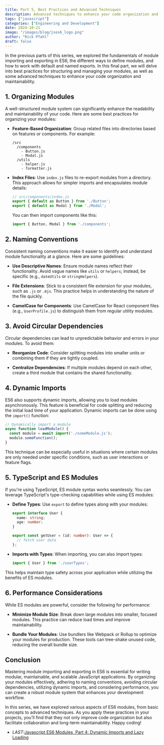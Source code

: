 ```yaml
---
title: Part 5, Best Practices and Advanced Techniques
description: Advanced techniques to enhance your code organization and maintainability.
tags: ["javascript"]
categories: ["Engineering and Development"]
date: 2024-10-21
image: "/images/blog/jses6_logo.png"
author: "Rick Pfahl"
draft: false
---
```


In the previous parts of this series, we explored the fundamentals of module importing and exporting in ES6, the different ways to define modules, and how to work with default and named exports. In this final part, we will delve into best practices for structuring and managing your modules, as well as some advanced techniques to enhance your code organization and maintainability.

## 1. Organizing Modules

A well-structured module system can significantly enhance the readability and maintainability of your code. Here are some best practices for organizing your modules:

- **Feature-Based Organization**: Group related files into directories based on features or components. For example:
  ```
  /src
    /components
      - Button.js
      - Modal.js
    /utils
      - helper.js
      - formatter.js
  ```

- **Index Files**: Use `index.js` files to re-export modules from a directory. This approach allows for simpler imports and encapsulates module details:
  ```javascript
  // src/components/index.js
  export { default as Button } from './Button';
  export { default as Modal } from './Modal';
  ```

  You can then import components like this:
  ```javascript
  import { Button, Modal } from './components';
  ```

## 2. Naming Conventions

Consistent naming conventions make it easier to identify and understand module functionality at a glance. Here are some guidelines:

- **Use Descriptive Names**: Ensure module names reflect their functionality. Avoid vague names like `utils` or `helpers`; instead, be specific (e.g., `dateUtils` or `stringHelpers`).

- **File Extensions**: Stick to a consistent file extension for your modules, such as `.js` or `.mjs`. This practice helps in understanding the nature of the file quickly.

- **CamelCase for Components**: Use CamelCase for React component files (e.g., `UserProfile.js`) to distinguish them from regular utility modules.

## 3. Avoid Circular Dependencies

Circular dependencies can lead to unpredictable behavior and errors in your modules. To avoid them:

- **Reorganize Code**: Consider splitting modules into smaller units or combining them if they are tightly coupled.

- **Centralize Dependencies**: If multiple modules depend on each other, create a third module that contains the shared functionality.

## 4. Dynamic Imports

ES6 also supports dynamic imports, allowing you to load modules asynchronously. This feature is beneficial for code splitting and reducing the initial load time of your application. Dynamic imports can be done using the `import()` function:

```javascript
// Dynamically import a module
async function loadModule() {
  const module = await import('./someModule.js');
  module.someFunction();
}
```

This technique can be especially useful in situations where certain modules are only needed under specific conditions, such as user interactions or feature flags.

## 5. TypeScript and ES Modules

If you're using TypeScript, ES module syntax works seamlessly. You can leverage TypeScript's type-checking capabilities while using ES modules:

- **Define Types**: Use `export` to define types along with your modules:
  ```typescript
  export interface User {
    name: string;
    age: number;
  }

  export const getUser = (id: number): User => {
    // fetch user data
  };
  ```

- **Imports with Types**: When importing, you can also import types:
  ```typescript
  import { User } from './userTypes';
  ```

This helps maintain type safety across your application while utilizing the benefits of ES modules.

## 6. Performance Considerations

While ES modules are powerful, consider the following for performance:

- **Minimize Module Size**: Break down large modules into smaller, focused modules. This practice can reduce load times and improve maintainability.

- **Bundle Your Modules**: Use bundlers like Webpack or Rollup to optimize your modules for production. These tools can tree-shake unused code, reducing the overall bundle size.

## Conclusion

Mastering module importing and exporting in ES6 is essential for writing modular, maintainable, and scalable JavaScript applications. By organizing your modules effectively, adhering to naming conventions, avoiding circular dependencies, utilizing dynamic imports, and considering performance, you can create a robust module system that enhances your development workflow.

In this series, we have explored various aspects of ES6 modules, from basic concepts to advanced techniques. As you apply these practices in your projects, you'll find that they not only improve code organization but also facilitate collaboration and long-term maintainability. Happy coding!

- *LAST:*[Javascript ES6 Modules, Part 4: Dynamic Imports and Lazy Loading](/posts/javascript-es6-import-export-part-4)
